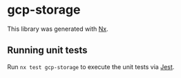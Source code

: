 # gcp-storage

This library was generated with [Nx](https://nx.dev).

## Running unit tests

Run `nx test gcp-storage` to execute the unit tests via [Jest](https://jestjs.io).
